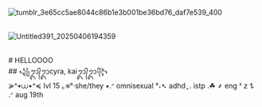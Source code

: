 ![tumblr_3e65cc5ae8044c86b1e3b001be36bd76_daf7e539_400](https://github.com/user-attachments/assets/f2f94567-3964-4c4f-b503-814b2a900166)

<br> ![Untitled391_20250406194359](https://github.com/user-attachments/assets/a34f2fbe-8e94-4231-aa1b-169b3beab2ba)

<br> # HELLOOOO
<br> ## ꧁ᬊ᭄ᬊcyra, kaiᬊ᭄ᬊ꧂
<br> ≽^•⩊•^≼ lvl 15 ｡𖦹°‧she/they ⭑.ᐟ omnisexual °˖➴ adhd ּ ֶָ֢. istp .☘︎ ⸙ eng ᶻ 𝗓 𐰁 .ᐟ aug 19th
